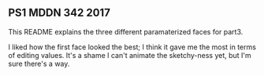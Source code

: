 ## PS1 MDDN 342 2017

This README explains the three different paramaterized faces for part3. 

I liked how the first face looked the best; I think it gave me the most in terms of editing values.
It's a shame I can't animate the sketchy-ness yet, but I'm sure there's a way.
